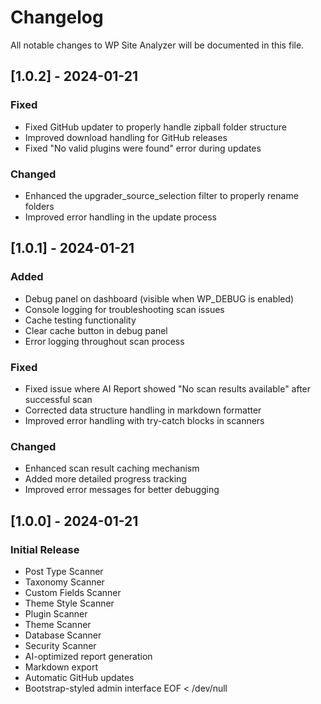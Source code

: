 # Changelog

All notable changes to WP Site Analyzer will be documented in this file.

## [1.0.2] - 2024-01-21

### Fixed
- Fixed GitHub updater to properly handle zipball folder structure
- Improved download handling for GitHub releases
- Fixed "No valid plugins were found" error during updates

### Changed
- Enhanced the upgrader_source_selection filter to properly rename folders
- Improved error handling in the update process

## [1.0.1] - 2024-01-21

### Added
- Debug panel on dashboard (visible when WP_DEBUG is enabled)
- Console logging for troubleshooting scan issues
- Cache testing functionality
- Clear cache button in debug panel
- Error logging throughout scan process

### Fixed
- Fixed issue where AI Report showed "No scan results available" after successful scan
- Corrected data structure handling in markdown formatter
- Improved error handling with try-catch blocks in scanners

### Changed
- Enhanced scan result caching mechanism
- Added more detailed progress tracking
- Improved error messages for better debugging

## [1.0.0] - 2024-01-21

### Initial Release
- Post Type Scanner
- Taxonomy Scanner  
- Custom Fields Scanner
- Theme Style Scanner
- Plugin Scanner
- Theme Scanner
- Database Scanner
- Security Scanner
- AI-optimized report generation
- Markdown export
- Automatic GitHub updates
- Bootstrap-styled admin interface
EOF < /dev/null